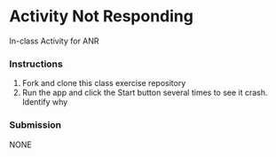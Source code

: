 # Activity Not Responding
In-class Activity for ANR

### Instructions
1. Fork and clone this class exercise repository 
2. Run the app and click the Start button several times to see it crash. Identify why 

### Submission
NONE
